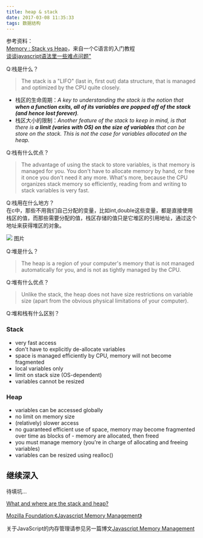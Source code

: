 ```yaml
---
title: heap & stack
date: 2017-03-08 11:35:33
tags: 数据结构
---
```

参考资料：  
[Memory : Stack vs Heap](http://gribblelab.org/cbootcamp/7_memory_stack_vs_heap.html)，来自一个C语言的入门教程  
[谈谈javascript语法里一些难点问题"](http://blog.jobbole.com/81010/)



Q:栈是什么？  
>The stack is a "LIFO" (last in, first out) data structure, that is managed and optimized by the CPU quite closely.

- 栈区的生命周期：_A key to understanding the stack is the notion that **when a function exits, all of its variables are popped off of the stack (and hence lost forever)**._
- 栈区大小的限制：_Another feature of the stack to keep in mind, is that there is **a limit (varies with OS) on the size of variables** that can be store on the stack. This is not the case for variables allocated on the heap._

Q:栈有什么优点？
>The advantage of using the stack to store variables, is that memory is managed for you. You don't have to allocate memory by hand, or free it once you don't need it any more. What's more, because the CPU organizes stack memory so efficiently, reading from and writing to stack variables is very fast.  



Q:栈用在什么地方？  
在c中，那些不用我们自己分配的变量，比如int,double这些变量，都是直接使用栈区的值，而那些需要分配的值，栈区存储的值只是它堆区的引用地址，通过这个地址来获得堆区的对象。

![](http://ww3.sinaimg.cn/mw690/7178f37ejw1en4hc7qgvcj20fp084jrr.jpg)
图片

Q:堆是什么？
>The heap is a region of your computer's memory that is not managed automatically for you, and is not as tightly managed by the CPU.

Q:堆有什么优点？
>Unlike the stack, the heap does not have size restrictions on variable size (apart from the obvious physical limitations of your computer).

Q:堆和栈有什么区别？
### Stack
- very fast access
- don't have to explicitly de-allocate variables
- space is managed efficiently by CPU, memory will not become fragmented
- local variables only
- limit on stack size (OS-dependent)
- variables cannot be resized
### Heap
- variables can be accessed globally
- no limit on memory size
- (relatively) slower access
- no guaranteed efficient use of space, memory may become fragmented over time as blocks of - memory are allocated, then freed
- you must manage memory (you're in charge of allocating and freeing variables)
- variables can be resized using realloc()

## 继续深入
待填坑...

[What and where are the stack and heap?](http://stackoverflow.com/questions/79923/what-and-where-are-the-stack-and-heap)

[Mozilla Foundation:《Javascript Memory Management》](https://developer.mozilla.org/en-US/docs/Web/JavaScript/Memory_Management)  

关于JavaScript的内存管理请参见另一篇博文[Javascript Memory Management](https://shengnoyi.github.io/2017/03/09/javascriptMemoryManagement/)